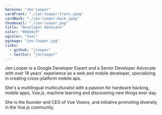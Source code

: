 ```yaml
---
heroine: "Jen Looper"
cardFront: "./jen-looper-front.jpeg"
cardBack: "./jen-looper-back.jpeg"
thumbnail: "./jen-looper.png"
title: "Developer Advocate"
color: "#b6d4c9"
ogcolor: "teal"
ogimage: "jen-looper.jpg"
links:
  - github: "jlooper"
  - twitter: "jenlooper"
---
```


Jen Looper is a Google Developer Expert and a Senior Developer Advocate with over 18 years' experience as a web and mobile developer, specializing in creating cross-platform mobile aps.

She's a multilingual multiculturalist with a passion for hardware hacking, mobile apps, Vue.js, machine learning and discovering new things ever day.

She is the founder and CEO of Vue Vixens, and initiative promoting diversity in the Vue.js community.
